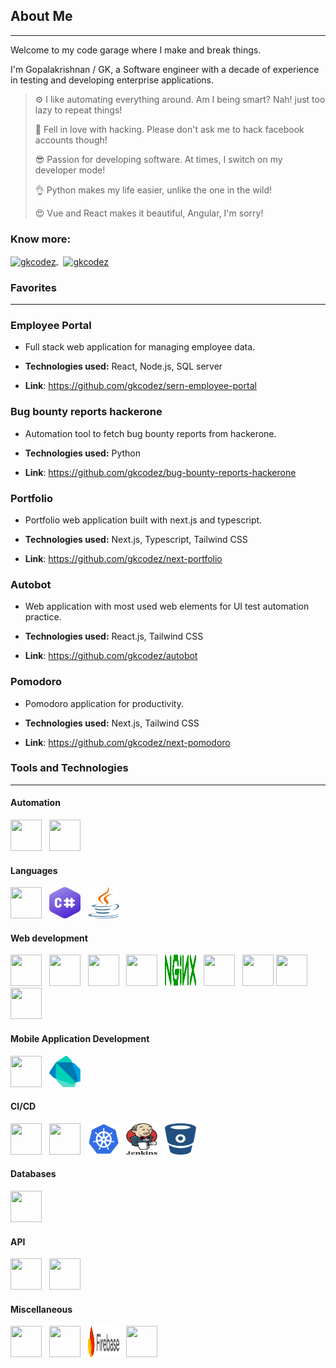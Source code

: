 ## About Me

---

Welcome to my code garage where I make and break things.

I'm Gopalakrishnan / GK, a Software engineer with a decade of experience in testing and developing enterprise
applications.

> ⚙️ I like automating everything around. Am I being smart? Nah! just too lazy to repeat things!
>
> 🥰 Fell in love with hacking. Please don't ask me to hack facebook accounts though!
>
> 😎 Passion for developing software. At times, I switch on my developer mode!
>
> 👌 Python makes my life easier, unlike the one in the wild!
>
> 😍 Vue and React makes it beautiful, Angular, I'm sorry!

### Know more:
<p align="left">
<a href="https://linkedin.com/in/gkcodez" target="blank">
<img align="center" src="https://raw.githubusercontent.com/gilbarbara/logos/refs/heads/main/logos/linkedin-icon.svg" alt="gkcodez" height="40" width="40" />
</a>
&nbsp;
<a href="https://x.com/gkcodez" target="blank">
<img align="center" src="https://raw.githubusercontent.com/gilbarbara/logos/refs/heads/main/logos/twitter.svg" 
alt="gkcodez" height="40" width="40" />
</a>
</p>

### Favorites

---

### Employee Portal

- Full stack web application for managing employee data.

- **Technologies used:** React, Node.js, SQL server

- **Link**: https://github.com/gkcodez/sern-employee-portal

### Bug bounty reports hackerone

- Automation tool to fetch bug bounty reports from hackerone.

- **Technologies used:** Python

- **Link**: https://github.com/gkcodez/bug-bounty-reports-hackerone

### Portfolio

- Portfolio web application built with next.js and typescript.

- **Technologies used:** Next.js, Typescript, Tailwind CSS

- **Link**: https://github.com/gkcodez/next-portfolio

### Autobot

- Web application with most used web elements for UI test automation practice.

- **Technologies used:** React.js, Tailwind CSS

- **Link**: https://github.com/gkcodez/autobot

### Pomodoro

- Pomodoro application for productivity.

- **Technologies used:** Next.js, Tailwind CSS

- **Link**: https://github.com/gkcodez/next-pomodoro


### Tools and Technologies

---

#### Automation

<p align="left">
    <img src="https://raw.githubusercontent.com/gilbarbara/logos/refs/heads/main/logos/selenium.svg" width="50" 
height="50"/> &nbsp;
    <img src="https://raw.githubusercontent.com/gilbarbara/logos/refs/heads/main/logos/cypress-icon.svg" width="50" 
height="50"/> &nbsp;
</p>

#### Languages

<p align="left">
    <img src="https://raw.githubusercontent.com/gilbarbara/logos/refs/heads/main/logos/python.svg" width="50" 
height="50"/> &nbsp;
    <img src="https://raw.githubusercontent.com/gilbarbara/logos/refs/heads/main/logos/c-sharp.svg" width="50" 
height="50"/> &nbsp;
    <img src="https://raw.githubusercontent.com/gilbarbara/logos/refs/heads/main/logos/java.svg" width="50" 
height="50"/> &nbsp;
</p>

#### Web development

<p align="left">
    <img src="https://raw.githubusercontent.com/gilbarbara/logos/refs/heads/main/logos/html-5.svg" width="50" 
height="50"/> &nbsp;
    <img src="https://raw.githubusercontent.com/gilbarbara/logos/refs/heads/main/logos/bootstrap.svg" width="50" 
height="50"/> &nbsp; 
    <img src="https://raw.githubusercontent.com/gilbarbara/logos/refs/heads/main/logos/javascript.svg" width="50" 
height="50"/> &nbsp; 
    <img src="https://raw.githubusercontent.com/gilbarbara/logos/refs/heads/main/logos/typescript-icon.svg" 
width="50" height="50"/> &nbsp;
    <img src="https://raw.githubusercontent.com/gilbarbara/logos/refs/heads/main/logos/nginx.svg" width="50" 
height="50"/> &nbsp; 
    <img src="https://raw.githubusercontent.com/gilbarbara/logos/refs/heads/main/logos/nodejs-icon.svg" width="50" 
height="50"/> &nbsp; 
   <img src="https://raw.githubusercontent.com/gilbarbara/logos/refs/heads/main/logos/angular-icon.svg" width="50" 
height="50" style="margin-left='50pt'"/> 
    <img src="https://raw.githubusercontent.com/gilbarbara/logos/refs/heads/main/logos/react.svg" width="50" 
height="50"/> &nbsp; 
    <img src="https://raw.githubusercontent.com/gilbarbara/logos/refs/heads/main/logos/vue.svg" width="50" 
height="50"/> &nbsp; 
</p>

#### Mobile Application Development

<p align="left">
    <img src="https://raw.githubusercontent.com/gilbarbara/logos/refs/heads/main/logos/flutter.svg" width="50" 
height="50"/> &nbsp; 
    <img src="https://raw.githubusercontent.com/gilbarbara/logos/refs/heads/main/logos/dart.svg" width="50" 
height="50"/> &nbsp; 
</p>

#### CI/CD

<p align="left">
  <img src="https://raw.githubusercontent.com/gilbarbara/logos/refs/heads/main/logos/git-icon.svg" width="50" 
height="50"/> &nbsp;
<img src="https://raw.githubusercontent.com/gilbarbara/logos/refs/heads/main/logos/docker-icon.svg" width="50" 
height="50"/> &nbsp;
    <img src="https://raw.githubusercontent.com/gilbarbara/logos/refs/heads/main/logos/kubernetes.svg" width="50" 
height="50"/> &nbsp; 
    <img src="https://raw.githubusercontent.com/gilbarbara/logos/refs/heads/main/logos/jenkins.svg" width="50" 
height="50"/> &nbsp; 
    <img src="https://raw.githubusercontent.com/gilbarbara/logos/refs/heads/main/logos/bitbucket.svg" width="50" 
height="50"/> &nbsp;
</p>

#### Databases

<p align="left">
    <img src="https://raw.githubusercontent.com/gilbarbara/logos/refs/heads/main/logos/postgresql.svg" width="50" 
height="50"/> &nbsp; 
</p>

#### API

<p align="left">
    <img src="https://raw.githubusercontent.com/gilbarbara/logos/refs/heads/main/logos/postman-icon.svg" width="50" 
height="50"/> &nbsp; 
    <img src="https://raw.githubusercontent.com/gilbarbara/logos/refs/heads/main/logos/flask.svg" width="50" 
height="50"/> &nbsp;
</p>

#### Miscellaneous

<p align="left">
    <img src="https://raw.githubusercontent.com/gilbarbara/logos/refs/heads/main/logos/ubuntu.svg" width="50" 
height="50"/> &nbsp;
    <img src="https://raw.githubusercontent.com/gilbarbara/logos/refs/heads/main/logos/cucumber.svg" width="50" 
height="50"/> &nbsp; 
    <img src="https://raw.githubusercontent.com/gilbarbara/logos/refs/heads/main/logos/firebase.svg" width="50" 
height="50"/> &nbsp; 
    <img src="https://raw.githubusercontent.com/gilbarbara/logos/refs/heads/main/logos/figma.svg" width="50" 
height="50"/> &nbsp; 
</p>
